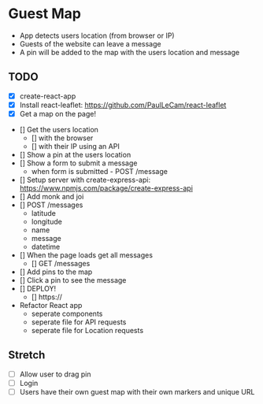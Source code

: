 # Guest Map

- App detects users location (from browser or IP)
- Guests of the website can leave a message
- A pin will be added to the map with the users location and message

## TODO

- [x] create-react-app
- [x] Install react-leaflet: https://github.com/PaulLeCam/react-leaflet
- [x] Get a map on the page!
- [] Get the users location
  - [] with the browser
  - [] with their IP using an API
- [] Show a pin at the users location
- [] Show a form to submit a message
  - when form is submitted - POST /message
- [] Setup server with create-express-api: https://www.npmjs.com/package/create-express-api
- [] Add monk and joi
- [] POST /messages
  - latitude
  - longitude
  - name
  - message
  - datetime
- [] When the page loads get all messages
  - [] GET /messages
- [] Add pins to the map
- [] Click a pin to see the message
- [] DEPLOY!
  - [] https://
- Refactor React app
  - seperate components
  - seperate file for API requests
  - seperate file for Location requests

## Stretch

- [ ] Allow user to drag pin
- [ ] Login
- [ ] Users have their own guest map with their own markers and unique URL
